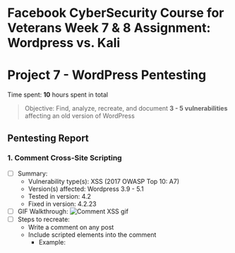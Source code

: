 # Facebook CyberSecurity Course for Veterans Week 7 &amp; 8 Assignment: Wordpress vs. Kali
# Project 7 - WordPress Pentesting

Time spent: **10** hours spent in total

> Objective: Find, analyze, recreate, and document **3 - 5 vulnerabilities** affecting an old version of WordPress

## Pentesting Report

### 1. Comment Cross-Site Scripting
  - [ ] Summary: 
    - Vulnerability type(s): XSS (2017 OWASP Top 10: A7)
    - Version(s) affected: Wordpress 3.9 - 5.1
    - Tested in version: 4.2
    - Fixed in version: 4.2.23
  - [ ] GIF Walkthrough: 
  ![Comment XSS gif](https://i.imgur.com/13OEriP.gif)
  - [ ] Steps to recreate:
    - Write a comment on any post
    - Include scripted elements into the comment
      - Example: <script> alert('HOLD THE DOOR') <script>
    - Post the comment for the scripted elements to be stored and applied
  - [ ] Affected source code:
    - [Link](https://github.com/WordPress/WordPress/commit/0292de60ec78c5a44956765189403654fe4d080b)
    
### 2. Sessions Not Terminated Upon Explicit User Logout
  - [ ] Summary: 
    - Vulnerability type(s): Auth Bypass/Broken Authentication (2017 OWASP Top 10: A2)
    - Version(s) affected: Wordpress 3.4.2 - 3.9.2
    - Tested in version: 3.9.1
    - Fixed in version: 4.0
  - [ ] GIF Walkthrough: 
  ![Auth Bypss gif](https://i.imgur.com/TvBZ5xM.gif)
  - [ ] Steps to recreate: 
    - After Admin user is logged out, use burp to grab cookie credentials
    - Apply stolen cookies to visit the admin interface 
      - Example: root/wp-admin/profile.php
  - [ ] Affected source code:
    - [Link 1](https://whiteoaksecurity.com/blog/2012/12/17/cve-2012-5868-wordpress-342-sessions-not-terminated-upon-explicit-user-logout)
    - [Link 2](https://www.trustwave.com/en-us/resources/blogs/spiderlabs-blog/leveraging-lfi-to-get-full-compromise-on-wordpress-sites/)

### 3. User Enumeration
  - [ ] Summary: 
  
    - Vulnerability type(s): User Enumeration through WPScan
    - Tested in version: 4.2.2
    - Fixed in version: ____
  - [ ] GIF Walkthrough: 
  ![User Enumeration](https://i.imgur.com/ylUHLpW.gif)
  - [ ] Steps to recreate: 
    - In the command line: "wpscan --url {URL TO ENUMERATE} --enumerate u"
  - [ ] Affected source code:
    - [Link](https://github.com/WordPress/WordPress/blob/4.2-branch/wp-login.php)
    
## Resources

- [WordPress Source Browser](https://core.trac.wordpress.org/browser/)
- [WordPress Developer Reference](https://developer.wordpress.org/reference/)

GIFs created with [LiceCap](http://www.cockos.com/licecap/).

## License

    Copyright [2019] [Dalina Dao]

    Licensed under the Apache License, Version 2.0 (the "License");
    you may not use this file except in compliance with the License.
    You may obtain a copy of the License at

        http://www.apache.org/licenses/LICENSE-2.0

    Unless required by applicable law or agreed to in writing, software
    distributed under the License is distributed on an "AS IS" BASIS,
    WITHOUT WARRANTIES OR CONDITIONS OF ANY KIND, either express or implied.
    See the License for the specific language governing permissions and
    limitations under the License.
